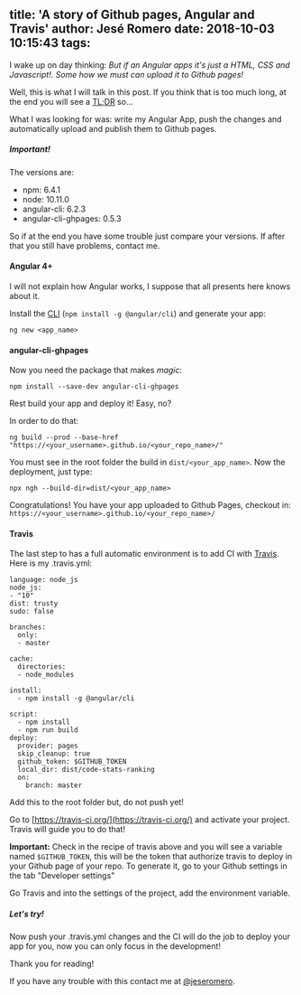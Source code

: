 title: 'A story of Github pages, Angular and Travis'
author: Jesé Romero
date: 2018-10-03 10:15:43
tags:
---
I wake up on day thinking: *But if an Angular apps it's just a HTML, CSS and Javascript!. Some how we must can upload it to Github pages!*

Well, this is what I will talk in this post. If you think that is too much long, at the end you will see a [TL;DR](https://en.wikipedia.org/wiki/TL;DR) so...

<!-- more -->

What I was looking for was: write my Angular App, push the changes and automatically upload and publish them to Github pages.

##### Important!
The versions are:

- npm: 6.4.1
- node: 10.11.0
- angular-cli: 6.2.3
- angular-cli-ghpages: 0.5.3

So if at the end you have some trouble just compare your versions. If after that you still have problems, contact me. 

#### Angular 4+

I will not explain how Angular works, I suppose that all presents here knows about it.

Install the [CLI](https://cli.angular.io/) (``npm install -g @angular/cli``) and generate your app:

``
ng new <app_name>
``

#### angular-cli-ghpages

Now you need the package that makes *magic*:

``
npm install --save-dev angular-cli-ghpages
``

Rest build your app and deploy it! Easy, no?

In order to do that:

``
ng build --prod --base-href "https://<your_username>.github.io/<your_repo_name>/"
``

You must see in the root folder the build in ``dist/<your_app_name>``. Now the deployment, just type:

``
npx ngh --build-dir=dist/<your_app_name>
``

Congratulations! You have your app uploaded to Github Pages, checkout in: ``https://<your_username>.github.io/<your_repo_name>/``

#### Travis

The last step to has a full automatic environment is to add CI with [Travis](https://travis-ci.org/). Here is my .travis.yml:

```
language: node_js
node_js:
- "10"
dist: trusty
sudo: false

branches:
  only:
  - master

cache:
  directories:
  - node_modules

install:
  - npm install -g @angular/cli

script:
  - npm install
  - npm run build
deploy:
  provider: pages
  skip_cleanup: true
  github_token: $GITHUB_TOKEN
  local_dir: dist/code-stats-ranking
  on:
    branch: master

```

Add this to the root folder but, do not push yet!

Go to [https://travis-ci.org/](https://travis-ci.org/) and activate your project. Travis will guide you to do that!

**Important:** Check in the recipe of travis above and you will see a variable named ``$GITHUB_TOKEN``, this will be the token that authorize travis to deploy in your Github page of your repo. To generate it, go to your Github settings in the tab "Developer settings"

Go Travis and into the settings of the project, add the environment variable.

##### Let's try!

Now push your .travis.yml changes and the CI will do the job to deploy your app for you, now you can only focus in the development!

Thank you for reading! 

If you have any trouble with this contact me at [@jeseromero](https://twitter.com/jeseromero).

